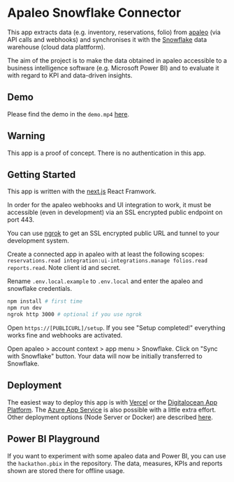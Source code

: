 # Apaleo Snowflake Connector

This app extracts data (e.g. inventory, reservations, folio) from [apaleo](https://apaleo.com) (via API calls and webhooks) and synchronises it with the [Snowflake](https://snowflake.com) data warehouse (cloud data plattform).

The aim of the project is to make the data obtained in apaleo accessible to a business intelligence software (e.g. Microsoft Power BI) and to evaluate it with regard to KPI and data-driven insights.

## Demo

Please find the demo in the `demo.mp4` [here](https://github.com/felixkoch/snowflake/blob/main/demo.mp4?raw=true).

## Warning

This app is a proof of concept. There is no authentication in this app.

## Getting Started

This app is written with the [next.js](https://nextjs.org/) React Framwork.

In order for the apaleo webhooks and UI integration to work, it must be accessible (even in development) via an SSL encrypted public endpoint on port 443.

You can use [ngrok](https://ngrok.com/) to get an SSL encrypted public URL and tunnel to your development system.

Create a connected app in apaleo with at least the following scopes: `reservations.read integration:ui-integrations.manage folios.read reports.read`. Note client id and secret.

Rename `.env.local.example` to `.env.local` and enter the apaleo and snowflake credentials.

```bash
npm install # first time
npm run dev
ngrok http 3000 # optional if you use ngrok
```

Open `https://[PUBLICURL]/setup`. If you see "Setup completed!" everything works fine and webhooks are activated.

Open apaleo > account context > app menu > Snowflake. Click on "Sync with Snowflake" button. Your data will now be initially transferred to Snowflake.

## Deployment

The easiest way to deploy this app is with [Vercel](https://vercel.com/) or the [Digitalocean App Platform](https://www.digitalocean.com/products/app-platform/). The [Azure App Service](https://azure.microsoft.com/de-de/services/app-service/) is also possible with a little extra effort. Other deployment options (Node Server or Docker) are described [here](https://nextjs.org/docs/deployment#other-hosting-options).

## Power BI Playground

If you want to experiment with some apaleo data and Power BI, you can use the `hackathon.pbix` in the repository. The data, measures, KPIs and reports shown are stored there for offline usage.

